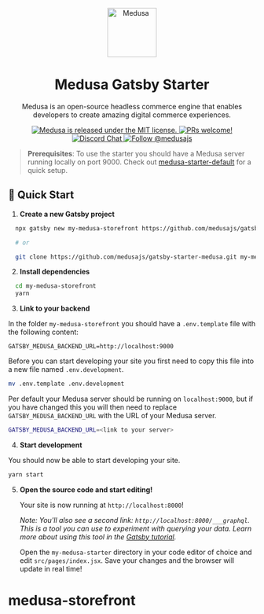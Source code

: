 <p align="center">
  <a href="https://www.medusa-commerce.com">
    <img alt="Medusa" src="https://user-images.githubusercontent.com/7554214/153162406-bf8fd16f-aa98-4604-b87b-e13ab4baf604.png" width="100" />
  </a>
</p>
<h1 align="center">
  Medusa Gatsby Starter
</h1>
<p align="center">
Medusa is an open-source headless commerce engine that enables developers to create amazing digital commerce experiences.
</p>
<p align="center">
  <a href="https://github.com/medusajs/medusa/blob/master/LICENSE">
    <img src="https://img.shields.io/badge/license-MIT-blue.svg" alt="Medusa is released under the MIT license." />
  </a>
  <a href="https://github.com/medusajs/medusa/blob/master/CONTRIBUTING.md">
    <img src="https://img.shields.io/badge/PRs-welcome-brightgreen.svg?style=flat" alt="PRs welcome!" />
  </a>
  <a href="https://discord.gg/xpCwq3Kfn8">
    <img src="https://img.shields.io/badge/chat-on%20discord-7289DA.svg" alt="Discord Chat" />
  </a>
  <a href="https://twitter.com/intent/follow?screen_name=medusajs">
    <img src="https://img.shields.io/twitter/follow/medusajs.svg?label=Follow%20@medusajs" alt="Follow @medusajs" />
  </a>
</p>

> **Prerequisites**: To use the starter you should have a Medusa server running locally on port 9000. Check out [medusa-starter-default](https://github.com/medusajs/medusa-starter-default) for a quick setup.

## 🚀 Quick Start

1. **Create a new Gatsby project**

```zsh
  npx gatsby new my-medusa-storefront https://github.com/medusajs/gatsby-starter-medusa

  # or

  git clone https://github.com/medusajs/gatsby-starter-medusa.git my-medusa-storefront
```

2. **Install dependencies**

```zsh
  cd my-medusa-storefront
  yarn
```

3. **Link to your backend**

In the folder `my-medusa-storefront` you should have a `.env.template` file with the following content:

```shell
GATSBY_MEDUSA_BACKEND_URL=http://localhost:9000
```

Before you can start developing your site you first need to copy this file into a new file named `.env.development`.

```zsh
mv .env.template .env.development
```

Per default your Medusa server should be running on `localhost:9000`, but if you have changed this you will then need to replace `GATSBY_MEDUSA_BACKEND_URL` with the URL of your Medusa server.

```zsh
GATSBY_MEDUSA_BACKEND_URL=<link to your server>
```

4. **Start development**

You should now be able to start developing your site.

```zsh
yarn start
```

5. **Open the source code and start editing!**

   Your site is now running at `http://localhost:8000`!

   _Note: You'll also see a second link: _`http://localhost:8000/___graphql`_. This is a tool you can use to experiment with querying your data. Learn more about using this tool in the [Gatsby tutorial](https://www.gatsbyjs.com/tutorial/part-five/#introducing-graphiql)._

   Open the `my-medusa-starter` directory in your code editor of choice and edit `src/pages/index.jsx`. Save your changes and the browser will update in real time!
# medusa-storefront
